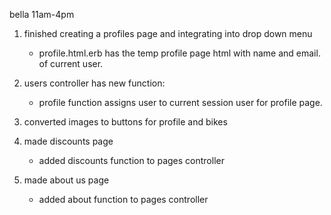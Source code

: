 bella
11am-4pm

1. finished creating a profiles page and integrating into drop down menu
    - profile.html.erb has the temp profile page html with name and email. of current user. 

2. users controller has new function:
    - profile function assigns user to current session user for profile page. 

3. converted images to buttons for profile and bikes

4. made discounts page
    - added discounts function to pages controller

5. made about us page
    - added about function to pages controller
    